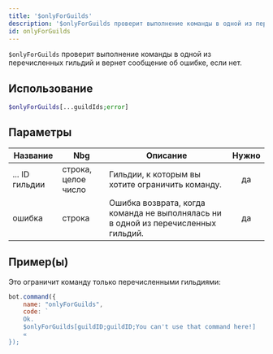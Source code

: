 ```yaml
---
title: '$onlyForGuilds'
description: '$onlyForGuilds проверит выполнение команды в одной из перечисленных гильдий и вернет сообщение об ошибке, если нет.'
id: onlyForGuilds
---
```


`$onlyForGuilds` проверит выполнение команды в одной из перечисленных гильдий и вернет сообщение об ошибке, если нет.

## Использование

```php
$onlyForGuilds[...guildIds;error]
```

## Параметры

| Название       | Nbg                 | Описание                                                                           | Нужно |
| -------------- | ------------------- | ---------------------------------------------------------------------------------- |:-----:|
| ... ID гильдии | строка, целое число | Гильдии, к которым вы хотите ограничить команду.                                   |  да   |
| ошибка         | строка              | Ошибка возврата, когда команда не выполнялась ни в одной из перечисленных гильдий. |  да   |

## Пример(ы)

Это ограничит команду только перечисленными гильдиями:

```javascript
bot.command({
    name: "onlyForGuilds",
    code: `
    Ok.
    $onlyForGuilds[guildID;guildID;You can't use that command here!]
    «
});
```